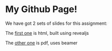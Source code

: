# My Github Page!

We have got 2 sets of slides for this assignment:

The [first one](beamer.pdf) is html, built using revealjs

The [other one](reveal.html) is pdf, uses beamer
